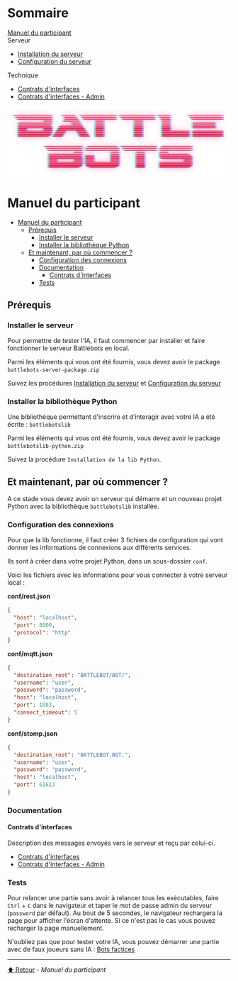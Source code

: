 <link rel="stylesheet" type="text/css" href="style/style.css">
<link rel="stylesheet" type="text/css" href="style/dark-theme.css">
<link rel="stylesheet" type="text/css" href="style/dark-code.css">

<!-- Side navigation -->
<div class="sidebar">
  <h1>Sommaire</h1>
  
  <a href="Manuel%20du%20participant.html">Manuel du participant</a>
  <br/>
  <span>Serveur</span>
  <ul>
    <li><a href="serveur/Installation%20du%20serveur.html">Installation du serveur</a></li>
    <li><a href="serveur/Configuration%20du%20serveur.html">Configuration du serveur</a></li>
  </ul>
  <span>Technique</span>
  <ul>
    <li><a href="tech/Contrats%20d'interfaces.html">Contrats d'interfaces</a></li>
    <li><a href="tech/Contrats%20d'interfaces%20-%20Admin.html">Contrats d'interfaces - Admin</a></li>
  </ul>
</div>

<!-- Page content -->
<div class="main">

<center><img src="img/logo.png" style="max-height: 30vh;"></center>

# Manuel du participant

- [Manuel du participant](#manuel-du-participant)
  - [Prérequis](#prérequis)
    - [Installer le serveur](#installer-le-serveur)
    - [Installer la bibliothèque Python](#installer-la-bibliothèque-python)
  - [Et maintenant, par où commencer ?](#et-maintenant-par-où-commencer-)
    - [Configuration des connexions](#configuration-des-connexions)
    - [Documentation](#documentation)
      - [Contrats d'interfaces](#contrats-dinterfaces)
    - [Tests](#tests)


## Prérequis

### Installer le serveur

Pour permettre de tester l'IA, il faut commencer par installer et faire fonctionner le serveur Battlebots en local.

Parmi les éléments qui vous ont été fournis, vous devez avoir le package `battlebots-server-package.zip`

Suivez les procédures [Installation du serveur](serveur/Installation%20du%20serveur.html) et [Configuration du serveur](serveur/Configuration%20du%20serveur.html)

### Installer la bibliothèque Python

Une bibliothèque permettant d'inscrire et d’interagir avec votre IA a été écrite : `battlebotslib`

Parmi les éléments qui vous ont été fournis, vous devez avoir le package `battlebotslib-python.zip`

Suivez la procédure `Installation de la lib Python`.

## Et maintenant, par où commencer ?

A ce stade vous devez avoir un serveur qui démarre et un nouveau projet Python avec la bibliothèque `battlebotslib` installée.

### Configuration des connexions

Pour que la lib fonctionne, il faut créer 3 fichiers de configuration qui vont donner les informations de connexions aux différents services.

Ils sont à créer dans votre projet Python, dans un sous-dossier `conf`.

Voici les fichiers avec les informations pour vous connecter à votre serveur local :

**conf/rest.json**
```json
{
  "host": "localhost",
  "port": 8000,
  "protocol": "http"
}
```

**conf/mqtt.json**
```json
{
  "destination_root": "BATTLEBOT/BOT/",
  "username": "user",
  "password": "password",
  "host": "localhost",
  "port": 1883,
  "connect_timeout": 5
}
```


**conf/stomp.json**
```json
{
  "destination_root": "BATTLEBOT.BOT.",
  "username": "user",
  "password": "password",
  "host": "localhost",
  "port": 61613
}
```

### Documentation

#### Contrats d'interfaces

Description des messages envoyés vers le serveur et reçu par celui-ci.

- [Contrats d'interfaces](tech/Contrats%20d'interfaces.html)
- [Contrats d'interfaces - Admin](tech/Contrats%20d'interfaces%20-%20Admin.html)

### Tests

Pour relancer une partie sans avoir à relancer tous les exécutables, faire `Ctrl` + `C` dans le navigateur et taper le mot de passe admin du serveur (`password` par défaut).  Au bout de 5 secondes, le navigateur rechargera la page pour afficher l'écran d'attente. Si ce n'est pas le cas vous pouvez recharger la page manuellement.

N'oubliez pas que pour tester votre IA, vous pouvez démarrer une partie avec de faux joueurs sans IA : [Bots factices](serveur/Configuration%20du%20serveur.html#bots-factices)

---

[⬆️ Retour](#top) - _Manuel du participant_

</div>
